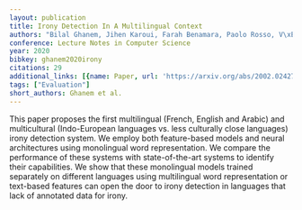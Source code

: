 ```yaml
---
layout: publication
title: Irony Detection In A Multilingual Context
authors: "Bilal Ghanem, Jihen Karoui, Farah Benamara, Paolo Rosso, V\xE9ronique Moriceau"
conference: Lecture Notes in Computer Science
year: 2020
bibkey: ghanem2020irony
citations: 29
additional_links: [{name: Paper, url: 'https://arxiv.org/abs/2002.02427'}]
tags: ["Evaluation"]
short_authors: Ghanem et al.
---
```

This paper proposes the first multilingual (French, English and Arabic) and
multicultural (Indo-European languages vs. less culturally close languages)
irony detection system. We employ both feature-based models and neural
architectures using monolingual word representation. We compare the performance
of these systems with state-of-the-art systems to identify their capabilities.
We show that these monolingual models trained separately on different languages
using multilingual word representation or text-based features can open the door
to irony detection in languages that lack of annotated data for irony.